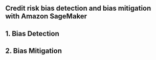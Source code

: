 ## Credit risk bias detection and bias mitigation with Amazon SageMaker


## 1. Bias Detection



## 2. Bias Mitigation

